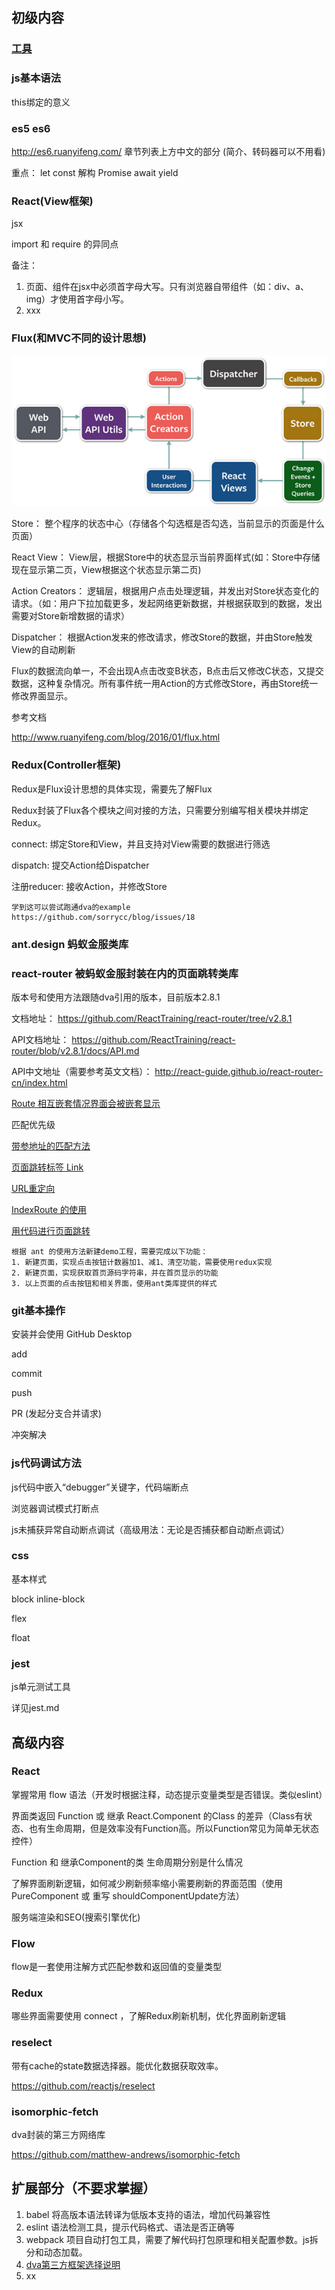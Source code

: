 ## 初级内容

### [工具](Tools.md)



### js基本语法

this绑定的意义



### es5  es6

http://es6.ruanyifeng.com/ 章节列表上方中文的部分
(简介、转码器可以不用看)

重点：
let const
解构
Promise
await 
yield



### React(View框架)

jsx

import 和 require 的异同点



备注：

1. 页面、组件在jsx中必须首字母大写。只有浏览器自带组件（如：div、a、img）才使用首字母小写。
2. xxx





### Flux(和MVC不同的设计思想)

<img src="./img/flux.jpeg" />

Store： 整个程序的状态中心（存储各个勾选框是否勾选，当前显示的页面是什么页面）

React View： View层，根据Store中的状态显示当前界面样式(如：Store中存储现在显示第二页，View根据这个状态显示第二页)

Action Creators： 逻辑层，根据用户点击处理逻辑，并发出对Store状态变化的请求。（如：用户下拉加载更多，发起网络更新数据，并根据获取到的数据，发出需要对Store新增数据的请求）

Dispatcher： 根据Action发来的修改请求，修改Store的数据，并由Store触发View的自动刷新



Flux的数据流向单一，不会出现A点击改变B状态，B点击后又修改C状态，又提交数据，这种复杂情况。所有事件统一用Action的方式修改Store，再由Store统一修改界面显示。



参考文档

http://www.ruanyifeng.com/blog/2016/01/flux.html



### Redux(Controller框架)

Redux是Flux设计思想的具体实现，需要先了解Flux

Redux封装了Flux各个模块之间对接的方法，只需要分别编写相关模块并绑定Redux。



connect: 绑定Store和View，并且支持对View需要的数据进行筛选

dispatch: 提交Action给Dispatcher

注册reducer: 接收Action，并修改Store



```
学到这可以尝试跑通dva的example
https://github.com/sorrycc/blog/issues/18
```



### ant.design  蚂蚁金服类库



### react-router 被蚂蚁金服封装在内的页面跳转类库

版本号和使用方法跟随dva引用的版本，目前版本2.8.1

文档地址： https://github.com/ReactTraining/react-router/tree/v2.8.1

API文档地址： https://github.com/ReactTraining/react-router/blob/v2.8.1/docs/API.md

API中文地址（需要参考英文文档）： http://react-guide.github.io/react-router-cn/index.html



[Route 相互嵌套情况界面会被嵌套显示](https://github.com/reactjs/react-router-tutorial/blob/master/lessons/04-nested-routes/README.md)

匹配优先级

[带参地址的匹配方法](https://github.com/reactjs/react-router-tutorial/blob/master/lessons/06-params/README.md)

[页面跳转标签 Link](https://github.com/reactjs/react-router-tutorial/blob/master/lessons/03-navigating-with-link/README.md)

[URL重定向](https://github.com/ReactTraining/react-router/blob/v2.8.1/docs/API.md#redirect)

[IndexRoute 的使用](https://github.com/reactjs/react-router-tutorial/blob/master/lessons/08-index-routes/README.md)

[用代码进行页面跳转](https://github.com/ReactTraining/react-router/blob/v2.8.1/docs/API.md#routercontext)



```
根据 ant 的使用方法新建demo工程，需要完成以下功能：
1. 新建页面，实现点击按钮计数器加1、减1、清空功能，需要使用redux实现
2. 新建页面，实现获取首页源码字符串，并在首页显示的功能
3. 以上页面的点击按钮和相关界面，使用ant类库提供的样式
```



### git基本操作 

安装并会使用 GitHub Desktop

add

commit

push

PR (发起分支合并请求)

冲突解决



### js代码调试方法

js代码中嵌入“debugger”关键字，代码端断点

浏览器调试模式打断点

js未捕获异常自动断点调试（高级用法：无论是否捕获都自动断点调试）



### css 

基本样式

block  inline-block 

flex 

float



### jest

js单元测试工具

详见jest.md



## 高级内容

### React

掌握常用 flow 语法（开发时根据注释，动态提示变量类型是否错误。类似eslint）

界面类返回 Function 或 继承 React.Component 的Class 的差异（Class有状态、也有生命周期，但是效率没有Function高。所以Function常见为简单无状态控件）

Function 和 继承Component的类 生命周期分别是什么情况

了解界面刷新逻辑，如何减少刷新频率缩小需要刷新的界面范围（使用PureComponent 或 重写 shouldComponentUpdate方法）

服务端渲染和SEO(搜索引擎优化)



### Flow

flow是一套使用注解方式匹配参数和返回值的变量类型



### Redux

哪些界面需要使用 connect ，了解Redux刷新机制，优化界面刷新逻辑



### reselect

带有cache的state数据选择器。能优化数据获取效率。

https://github.com/reactjs/reselect



### isomorphic-fetch

dva封装的第三方网络库

https://github.com/matthew-andrews/isomorphic-fetch



## 扩展部分（不要求掌握）

1. babel 将高版本语法转译为低版本支持的语法，增加代码兼容性
2. eslint 语法检测工具，提示代码格式、语法是否正确等
3. webpack 项目自动打包工具，需要了解代码打包原理和相关配置参数。js拆分和动态加载。
4. [dva第三方框架选择说明](https://github.com/sorrycc/blog/issues/1)
5. xx